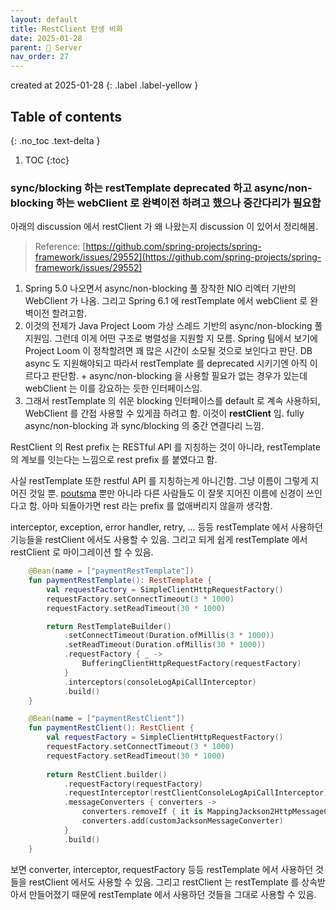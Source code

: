 ```yaml
---
layout: default
title: RestClient 탄생 비화
date: 2025-01-28
parent: 📌 Server
nav_order: 27
---
```


created at 2025-01-28
{: .label .label-yellow }

## Table of contents
{: .no_toc .text-delta }

1. TOC
{:toc}

### sync/blocking 하는 restTemplate deprecated 하고 async/non-blocking 하는 webClient 로 완벽이전 하려고 했으나 중간다리가 필요함
   
아래의 discussion 에서 restClient 가 왜 나왔는지 discussion 이 있어서 정리해봄.
> Reference: [https://github.com/spring-projects/spring-framework/issues/29552](https://github.com/spring-projects/spring-framework/issues/29552)

1. Spring 5.0 나오면서 async/non-blocking 풀 장착한 NIO 리엑터 기반의 WebClient 가 나옴. 그리고 Spring 6.1 에 restTemplate 에서 webClient 로 완벽이전 할려고함.
2. 이것의 전제가 Java Project Loom 가상 스레드 기반의 async/non-blocking 풀 지원임. 그런데 이게 어떤 구조로 병렬성을 지원할 지 모름. Spring 팀에서 보기에 Project Loom 이 정착할려면 꽤 많은 시간이 소모될 것으로 보인다고 판단. DB async 도 지원해야되고 따라서 restTemplate 를 deprecated 시키기엔 아직 이르다고 판단함. + async/non-blocking 을 사용할 필요가 없는 경우가 있는데 webClient 는 이를 강요하는 듯한 인터페이스임.
3. 그래서 restTemplate 의 쉬운 blocking 인터페이스를 default 로 계속 사용하되, WebClient 를 간접 사용할 수 있게끔 하려고 함. 이것이 **restClient** 임. fully async/non-blocking 과 sync/blocking 의 중간 연결다리 느낌.

RestClient 의 Rest prefix 는 RESTful API 를 지칭하는 것이 아니라, restTemplate 의 계보를 잇는다는 느낌으로 rest prefix 를 붙였다고 함. 
 
사실 restTemplate 또한 restful API 를 지칭하는게 아니긴함. 그냥 이름이 그렇게 지어진 것일 뿐. [poutsma](https://github.com/poutsma) 뿐만 아니라 다른 사람들도 이 잘못 지어진 이름에 신경이 쓰인다고 함. 아마 되돌아가면 rest 라는 prefix 를 없애버리지 않을까 생각함.

interceptor, exception, error handler, retry, ... 등등 restTemplate 에서 사용하던 기능들을 restClient 에서도 사용할 수 있음. 그리고 되게 쉽게 restTemplate 에서 restClient 로 마이그레이션 할 수 있음.

```kotlin
    @Bean(name = ["paymentRestTemplate"])
    fun paymentRestTemplate(): RestTemplate {
        val requestFactory = SimpleClientHttpRequestFactory()
        requestFactory.setConnectTimeout(3 * 1000)
        requestFactory.setReadTimeout(30 * 1000)

        return RestTemplateBuilder()
            .setConnectTimeout(Duration.ofMillis(3 * 1000))
            .setReadTimeout(Duration.ofMillis(30 * 1000))
            .requestFactory { _ ->
                BufferingClientHttpRequestFactory(requestFactory)
            }
            .interceptors(consoleLogApiCallInterceptor)
            .build()
    }

    @Bean(name = ["paymentRestClient"])
    fun paymentRestClient(): RestClient {
        val requestFactory = SimpleClientHttpRequestFactory()
        requestFactory.setConnectTimeout(3 * 1000)
        requestFactory.setReadTimeout(30 * 1000)
    
        return RestClient.builder()
            .requestFactory(requestFactory)
            .requestInterceptor(restClientConsoleLogApiCallInterceptor)
            .messageConverters { converters ->
                converters.removeIf { it is MappingJackson2HttpMessageConverter }
                converters.add(customJacksonMessageConverter)
            }
            .build()
    }
```

보면 converter, interceptor, requestFactory 등등 restTemplate 에서 사용하던 것들을 restClient 에서도 사용할 수 있음. 그리고 restClient 는 restTemplate 를 상속받아서 만들어졌기 때문에 restTemplate 에서 사용하던 것들을 그대로 사용할 수 있음.